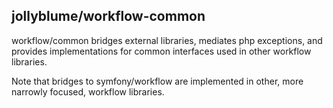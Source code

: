 ## jollyblume/workflow-common

workflow/common bridges external libraries, mediates php exceptions, and provides implementations for common interfaces used in other workflow libraries.

Note that bridges to symfony/workflow are implemented in other, more narrowly focused, workflow libraries.
